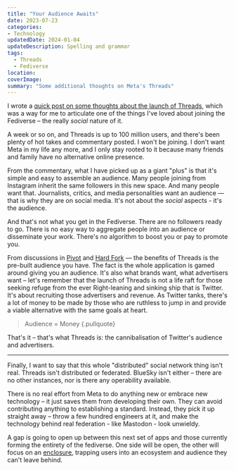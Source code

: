```yaml
---
title: "Your Audience Awaits"
date: 2023-07-23
categories: 
- Technology
updatedDate: 2024-01-04
updateDescription: Spelling and grammar
tags:
  - Threads
  - Fediverse
location: 
coverImage: 
summary: "Some additional thoughts on Meta's Threads"
---
```

I wrote a [quick post on some thoughts about the launch of Threads](../07-07-social-to-antisocial/), which was a way for me to articulate one of the things I've loved about joining the Fediverse – the really _social_ nature of it.

A week or so on, and Threads is up to 100 million users, and there's been plenty of hot takes and commentary posted. I won't be joining. I don't want Meta in my life any more, and I only stay rooted to it because many friends and family have no alternative online presence.

From the commentary, what I have picked up as a giant "plus" is that it's simple and easy to assemble an audience. Many people joining from Instagram inherit the same followers in this new space. And many people want that. Journalists, critics, and media personalities want an audience — that is why they are on social media. It's not about the _social_ aspects - it's the audience.

And that's not what you get in the Fediverse. There are no followers ready to go. There is no easy way to aggregate people into an audience or disseminate your work. There's no algorithm to boost you or pay to promote you.

From discussions in [Pivot](https://megaphone.link/VMP4819911436) and [Hard Fork](https://www.nytimes.com/2023/07/06/podcasts/special-episode-metas-twitter-rival-arrives-with-adam-mosseri.html) — the benefits of Threads is the pre-built audience you have. The fact is the whole application is gamed around giving you an audience. It's also what brands want, what advertisers want – let's remember that the launch of Threads is not a life raft for those seeking refuge from the ever Right-leaning and sinking ship that is Twitter. It's about recruiting those advertisers and revenue. As Twitter tanks, there's a lot of money to be made by those who are ruthless to jump in and provide a viable alternative with the same goals at heart.

> Audience = Money {.pullquote}

That's it – that's what Threads is: the cannibalisation of Twitter's audience and advertisers.

---

Finally, I want to say that this whole "distributed" social network thing isn't real. Threads isn't distributed or federated. BlueSky isn't either – there are no other instances, nor is there any operability available.

There is no real effort from Meta to do anything new or embrace new technology – it just saves them from developing their own. They can avoid contributing anything to establishing a standard. Instead, they pick it up straight away – throw a few hundred engineers at it, and make the technology behind real federation - like Mastodon - look unwieldy.

A gap is going to open up between this next set of apps and those currently forming the entirety of the fediverse. One side will be open, the other will focus on an [enclosure](https://timklapdor.wordpress.com/2015/11/26/social-media-a-story-of-exploitation-enclosure-and-enslavement/), trapping users into an ecosystem and audience they can't leave behind.